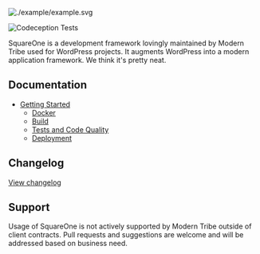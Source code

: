 ![./example/example.svg](./logo.svg)

![Codeception Tests](https://github.com/moderntribe/square-one/workflows/Codeception%20Tests/badge.svg?branch=main)

SquareOne is a development framework lovingly maintained by Modern Tribe used for WordPress projects. It augments WordPress into a modern application framework. We think it's pretty neat.   

## Documentation

* [Getting Started](/docs/README.md)
    * [Docker](/dev/docker/README.md)
    * [Build](/docs/getting-started/build.md)
    * [Tests and Code Quality](/docs/tests/README.md)
    * [Deployment](/docs/getting-started/deployment.md)

## Changelog

[View changelog](./changelog.md)

## Support

Usage of SquareOne is not actively supported by Modern Tribe outside of client contracts. Pull requests and suggestions are welcome and will be addressed based on business need.
